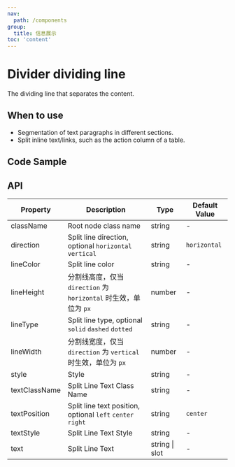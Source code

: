 ```yaml
---
nav:
  path: /components
group:
  title: 信息展示
toc: 'content'
---
```


# Divider dividing line

<!-- <code src="../../docs/components/compatibility.tsx" inline="true"></code> -->

The dividing line that separates the content.

## When to use

- Segmentation of text paragraphs in different sections.
- Split inline text/links, such as the action column of a table.

## Code Sample
<code src='../../demo/pages/Divider/index'></code>

## API

| Property       | Description                    | Type         | Default Value        |
| ---------- | ----------------------- | ------------ | ------------- |
| className  | Root node class name              | string       | -             |
| direction  | Split line direction, optional `horizontal` `vertical` | string | `horizontal` |
| lineColor  | Split line color              | string       | -             |
| lineHeight | 分割线高度，仅当 `direction` 为 `horizontal` 时生效，单位为 `px` | number  | - |
| lineType   | Split line type, optional `solid` `dashed` `dotted`   | string | - |
| lineWidth  | 分割线宽度，仅当 `direction` 为 `vertical` 时生效，单位为 `px`  | number | - |
| style      | Style                    | string       | -             |
| textClassName | Split Line Text Class Name      | string       | -             |
| textPosition | Split line text position, optional `left` `center` `right` | string | `center` |
| textStyle    | Split Line Text Style      | string       | -             |
| text         | Split Line Text          | string \| slot | -           |
